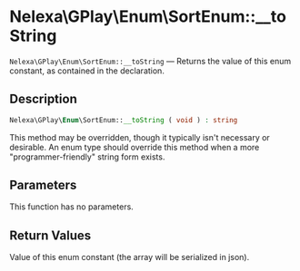# Nelexa\GPlay\Enum\SortEnum::__toString
`Nelexa\GPlay\Enum\SortEnum::__toString` — Returns the value of this enum constant, as contained in the declaration.

## Description
```php
Nelexa\GPlay\Enum\SortEnum::__toString ( void ) : string
```
This method may be overridden, though it typically isn't necessary or desirable.
An enum type should override this method when a more "programmer-friendly"
string form exists.

## Parameters
This function has no parameters.

## Return Values
Value of this enum constant (the array will be serialized in json).

